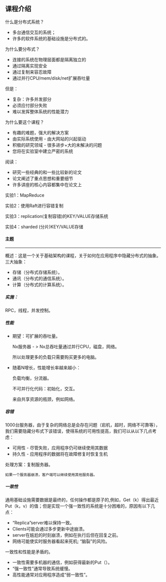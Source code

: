## 课程介绍

什么是分布式系统？

* 多台通信交互的系统；
* 许多的软件系统的基础设施是分布式的。

为什么要分布式？

* 连接的系统在物理层面都是隔离独立的
* 通过隔离实现安全
* 通过复制来容忍故障
* 通过并行CPU/mem/disk/net扩展吞吐量

但是：

* 复杂：许多并发部分
* 必须应付部分失败
* 难以发挥整体系统的性能潜力

为什么要这个课程？
  
* 有趣的难题，强大的解决方案
* 由实际系统使用 - 由大网站的兴起驱动
* 积极的研究领域 - 很多进步+大的未解决的问题
* 您将在实验室中建立严密的系统

阅读：

* 研究一些经典的和一些比较新的论文
* 论文阐述了重点思想和重要细节
* 许多讲座的核心内容都集中在论文上

实验1：MapReduce

实验2：使用Raft进行容错复制

实验3：replication(复制容错)的KEY/VALUE存储系统

实验4：sharded (分片)KEY/VALUE存储

#### 主题
_____

概述：这是一个关于基础架构的课程，关于如何在应用程序中隐藏分布式的抽象。
三大抽象：

* 存储（分布式存储系统）。
* 通讯（分布式的通信系统）。
* 计算（分布式的计算系统）。

##### 实施：

RPC，线程，并发控制。

##### 性能
* 期望：可扩展的吞吐量。
	
	Nx服务器 - > Nx总吞吐量通过并行CPU，磁盘，网络。

	所以处理更多的负载只需要购买更多的电脑。
* 随着N增长，性能增长率越来越小：

    负载均衡，分流器。

    不可并行化代码：初始化，交互。

    来自共享资源的瓶颈，例如网络。

##### 容错
1000台服务器，由于复杂的网络总是会存在问题（宕机，超时，网络不可靠等），我们需要隐藏分布式下该错误，使得系统的可用性提高，我们可以从以下几点考虑：

* 可用性 - 尽管失败，应用程序仍可继续使用其数据
* 持久性 - 应用程序的数据将在故障修复时恢复生机

处理方案：复制服务器。

	如果一个服务器崩溃，客户端可以继续使用其他服务器。

##### 一致性
通用基础设施需要数据是最终的，任何操作都是原子的,例如，Get（k）得出最近Put（k，v）的值；但是实现一个强一致性的系统是十分困难的，原因有以下几点：

* “Replica”server难以保持一致。
* Clients可能会通过多步更新中途崩溃。
* server在尴尬的时刻崩溃，例如在执行后但在回复之前。
* 网络可能使实时服务器看起来死机; “脑裂”的风险。

一致性和性能是矛盾的。
* 一致性需要多机器的通信，例如获得最新的Put（）。
* “强一致性”通常导致系统缓慢。
* 高性能通常对应用程序造成“弱一致性”。
